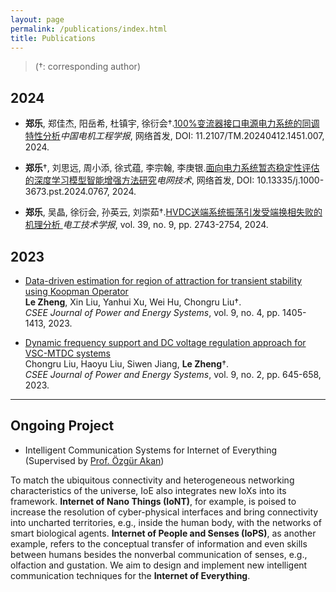 ```yaml
---
layout: page
permalink: /publications/index.html
title: Publications
---
```


> (†: corresponding author)

## 2024
- **郑乐**, 郑佳杰, 阳岳希, 杜镇宇, 徐衍会†.[100%变流器接口电源电力系统的同调特性分析](https://kns.cnki.net/kcms2/article/abstract?v=sKJ9SXrFdEpj5mGdttToHA_B2HXCLmZ3RTThUXPzkE9EB75GIjfRlQdBcRRDk-2RuoXR0z-noGTIUIVPkjC_KnmuuFTY849f-zNr_0c2afWiCQ6daTRyRybDarRdjRFP8bkXXTZ2aqrp_LIxTeGy8hCp_KzeTSYDHc3Y-wCYK-8GbXoQxIBnOSWQBJi_WEs6&uniplatform=NZKPT&language=CHS/)*中国电机工程学报*, 网络首发, DOI: 11.2107/TM.20240412.1451.007, 2024.<br>

- **郑乐**†, 刘思远, 周小添, 徐式蕴, 李宗翰, 李庚银.[面向电力系统暂态稳定性评估的深度学习模型智能增强方法研究](https://kns.cnki.net/kcms2/article/abstract?v=sKJ9SXrFdEpPyWSw8yMzVObDguqHirE4wCYUGFdOLzUzi21X_dsJIkN8yUYlzxkaKJQMPwd4Fdrr8JS4_X_DcrFulLxg3kqgE-NmP-k5B3tdEbiiEqRbmnn-Pb3qlufBv7BOUzX1UGc3P0CHI9ZSidisxcjq8m6xncDpVEiGm1QN0cY_12IS79Vo_njlF2C_&uniplatform=NZKPT&language=CHS/)*电网技术*, 网络首发, DOI: 10.13335/j.1000-3673.pst.2024.0767, 2024.<br>

- **郑乐**, 吴晶, 徐衍会, 孙英云, 刘崇茹†.[HVDC送端系统振荡引发受端换相失败的机理分析
](https://kns.cnki.net/kcms2/article/abstract?v=sKJ9SXrFdEpKkcfY48oGi5vhCtnBDdueRU8ksy54_P9zEAYWaBS5Msk7rpVbRoc7ofkxszYrUPfRyu6zTHFn8jAo0MOnWxVryDVQOiqv8hY12jmTA3XRcK-PknaNjbREWfiIzFD0hbsgS4mzC-lz6Gx3Et8JC9jzXDNddFbdyGX2IOZGQYQiUJnrQqB_FDmP&uniplatform=NZKPT&language=CHS/) *电工技术学报*, vol. 39, no. 9, pp. 2743-2754, 2024.<br>

## 2023
- [Data-driven estimation for region of attraction for transient stability using Koopman Operator](https://ieeexplore.ieee.org/document/9917430/)<br>**Le Zheng**, Xin Liu, Yanhui Xu, Wei Hu, Chongru Liu†.<br>*CSEE Journal of Power and Energy Systems*, vol. 9, no. 4, pp. 1405-1413, 2023.<br>

- [Dynamic frequency support and DC voltage regulation approach for VSC-MTDC systems](https://ieeexplore.ieee.org/document/9671036/)<br>Chongru Liu, Haoyu Liu, Siwen Jiang, **Le Zheng**†.<br>*CSEE Journal of Power and Energy Systems*, vol. 9, no. 2, pp. 645-658, 2023.<br>



---

## Ongoing Project

- Intelligent Communication Systems for Internet of Everything (Supervised by [Prof. Özgür Akan](https://www.eng.cam.ac.uk/profiles/oba21))

To match the ubiquitous connectivity and heterogeneous networking characteristics of the universe, IoE also integrates new IoXs into its framework. **Internet of Nano Things (IoNT)**, for example, is poised to increase the resolution of cyber-physical interfaces and bring connectivity into uncharted territories, e.g., inside the human body, with the networks of smart biological agents. **Internet of People and Senses (IoPS)**, as another example, refers to the conceptual transfer of information and even skills between humans besides the nonverbal communication of senses, e.g., olfaction and gustation. We aim to design and implement new intelligent communication techniques for the **Internet of Everything**.

<br>

